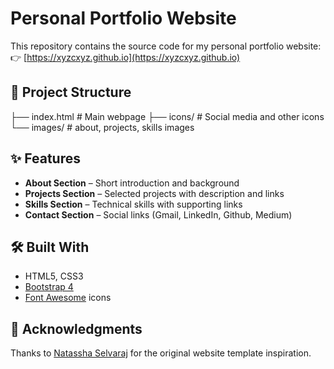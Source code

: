 # Personal Portfolio Website

This repository contains the source code for my personal portfolio website:  
👉 [https://xyzcxyz.github.io](https://xyzcxyz.github.io)

## 📂 Project Structure
├── index.html # Main webpage
├── icons/ # Social media and other icons
└── images/ # about, projects, skills images

## ✨ Features
- **About Section** – Short introduction and background
- **Projects Section** – Selected projects with description and links
- **Skills Section** – Technical skills with supporting links
- **Contact Section** – Social links (Gmail, LinkedIn, Github, Medium)

## 🛠️ Built With
- HTML5, CSS3
- [Bootstrap 4](https://getbootstrap.com/)
- [Font Awesome](https://fontawesome.com/) icons

## 🙏 Acknowledgments

Thanks to [Natassha Selvaraj](https://github.com/Natassha) for the original website template inspiration.
